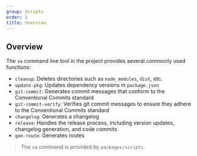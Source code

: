 ```yaml
---
group: Scripts
order: 1
title: Overview
---
```


## Overview

The `sa` command line tool in the project provides several commonly used functions:

- `cleanup`: Deletes directories such as `node_modules`, `dist`, etc.
- `update-pkg`: Updates dependency versions in `package.json`
- `git-commit`: Generates commit messages that conform to the Conventional Commits standard
- `git-commit-verify`: Verifies git commit messages to ensure they adhere to the Conventional Commits standard
- `changelog`: Generates a changelog
- `release`: Handles the release process, including version updates, changelog generation, and code commits
- `gen-route`: Generates routes

> The `sa` command is provided by `packages/scripts`.
